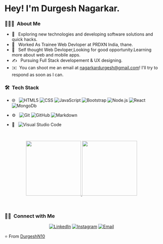 

<h1> Hey! I'm Durgesh Nagarkar.</h1>

<h3> 👨🏻‍💻 &nbsp;About Me </h3>

- 🤔 &nbsp; Exploring new technologies and developing software solutions and quick hacks.
- 💼 &nbsp; Worked As Trainee Web Devloper at PRDXN India, thane.
- 🌱 &nbsp; Self thought Web Devloper,Looking for good opportunity.Learning more about web and mobile apps.
- ✍️ &nbsp; Pursuing Full Stack developement & UX designing.
- ✉️ &nbsp;You can shoot me an email at nagarkardurgesh@gmail.com! I'll try to respond as soon as I can.

<h3> 🛠 &nbsp;Tech Stack</h3>


- 🌐 &nbsp;
  ![HTML5](https://img.shields.io/badge/-HTML5-333333?style=flat&logo=HTML5)
  ![CSS](https://img.shields.io/badge/-CSS-333333?style=flat&logo=CSS3&logoColor=1572B6)
  ![JavaScript](https://img.shields.io/badge/-JavaScript-333333?style=flat&logo=javascript)
  ![Bootstrap](https://img.shields.io/badge/-Bootstrap-333333?style=flat&logo=bootstrap&logoColor=563D7C)
  ![Node.js](https://img.shields.io/badge/-Node.js-05122A?style=flat&logo=node.js)
  ![React](https://img.shields.io/badge/-React-333333?style=flat&logo=react)
  ![MongoDb](https://img.shields.io/badge/-MongoDb-05122A?style=flat&logo=MongoDb&logoColor=#48a830)

- ⚙️ &nbsp;
  ![Git](https://img.shields.io/badge/-Git-333333?style=flat&logo=git)
  ![GitHub](https://img.shields.io/badge/-GitHub-333333?style=flat&logo=github)
  ![Markdown](https://img.shields.io/badge/-Markdown-333333?style=flat&logo=markdown)
- 🔧 &nbsp;
  ![Visual Studio Code](https://img.shields.io/badge/-Visual%20Studio%20Code-333333?style=flat&logo=visual-studio-code&logoColor=007ACC)

<br/>

<p align="center">
<a href="https://github.com/DurgeshN10">
  <img height="180em" src="https://github-readme-stats-eight-theta.vercel.app/api?username=DurgeshN10&show_icons=true&theme=algolia&include_all_commits=true&count_private=true"/>
  <img height="180em" src="https://github-readme-stats-eight-theta.vercel.app/api/top-langs/?username=DurgeshN10&layout=compact&langs_count=8&theme=algolia"/>
</a>
</p>

<br/>

<h3> 🤝🏻 &nbsp;Connect with Me </h3>

<p align="center">
<a href="https://www.linkedin.com/in/durgesh-nagarkar-72177a182/"><img alt="LinkedIn" src="https://img.shields.io/badge/LinkedIn-Durgesh%20Nagarkar-0e76a8?style=bold-square&logo=linkedin"></a>
<a href="https://www.instagram.com/__durgesh__10/"><img alt="Instagram" src="https://img.shields.io/badge/Instagram-__durgesh__10-grey?style=bold-square&logo=instagram"></a>
<a href="mailto:nagarkardurgesh@gmail.com"><img alt="Email" src="https://img.shields.io/badge/Email-nagarkardurgesh@gmail.com-grey?style=flat-square&logo=gmail"></a>
</p>

⭐️ From [DurgeshN10](https://github.com/DurgeshN10)
